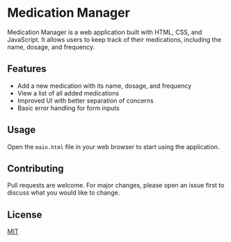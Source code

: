 # Medication Manager

Medication Manager is a web application built with HTML, CSS, and JavaScript. It allows users to keep track of their medications, including the name, dosage, and frequency.

## Features

- Add a new medication with its name, dosage, and frequency
- View a list of all added medications
- Improved UI with better separation of concerns
- Basic error handling for form inputs

## Usage

Open the `main.html` file in your web browser to start using the application.

## Contributing

Pull requests are welcome. For major changes, please open an issue first to discuss what you would like to change.

## License

[MIT](https://choosealicense.com/licenses/mit/)